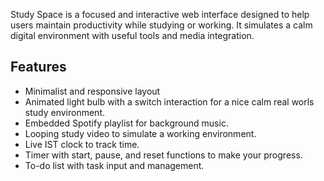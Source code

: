 Study Space is a focused and interactive web interface designed to help users maintain productivity while studying or working. 
It simulates a calm digital environment with useful tools and media integration.

## Features

- Minimalist and responsive layout
- Animated light bulb with a switch interaction for a nice calm real worls study environment.
- Embedded Spotify playlist for background music.
- Looping study video to simulate a working environment.
- Live IST clock to track time.
- Timer with start, pause, and reset functions to make your progress.
- To-do list with task input and management.
